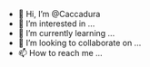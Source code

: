- 👋 Hi, I’m @Caccadura
- 👀 I’m interested in ...
- 🌱 I’m currently learning ...
- 💞️ I’m looking to collaborate on ...
- 📫 How to reach me ...

<!---
Caccadura/Caccadura is a ✨ special ✨ repository because its `README.md` (this file) appears on your GitHub profile.
You can click the Preview link to take a look at your changes.
--->

